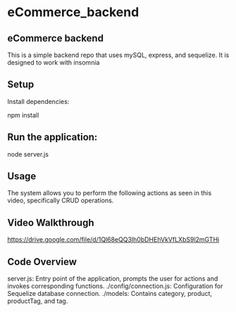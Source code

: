 # eCommerce_backend

## eCommerce backend
This is a simple backend repo that uses mySQL, express, and sequelize. It is designed to work with insomnia

## Setup
Install dependencies:

npm install 

## Run the application:

node server.js

## Usage
The system allows you to perform the following actions as seen in this video, specifically CRUD operations.

## Video Walkthrough
https://drive.google.com/file/d/1Ql68eQQ3Ih0bDHEhVkVfLXbS9l2mGTHi

## Code Overview
server.js: Entry point of the application, prompts the user for actions and invokes corresponding functions. ./config/connection.js: Configuration for Sequelize database connection. ./models: Contains category, product, productTag, and tag.

